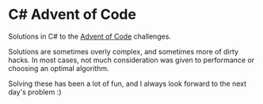 C# Advent of Code
=================

Solutions in C# to the [Advent of Code](http://adventofcode.com/) challenges.

Solutions are sometimes overly complex, and sometimes more of dirty hacks. In most cases, not
much consideration was given to performance or choosing an optimal algorithm.

Solving these has been a lot of fun, and I always look forward to the next day's problem :)
